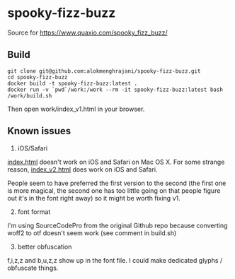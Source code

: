 # spooky-fizz-buzz
Source for https://www.quaxio.com/spooky_fizz_buzz/

## Build

    git clone git@github.com:alokmenghrajani/spooky-fizz-buzz.git
    cd spooky-fizz-buzz
    docker build -t spooky-fizz-buzz:latest .
    docker run -v `pwd`/work:/work --rm -it spooky-fizz-buzz:latest bash
    /work/build.sh

Then open work/index_v1.html in your browser.

## Known issues

1. iOS/Safari

 [index.html](https://www.quaxio.com/spooky_fizz_buzz/index.html) doesn't work on iOS and Safari on Mac OS X. For some strange
reason, [index_v2.html](https://www.quaxio.com/spooky_fizz_buzz/index_v2.html) does work on iOS and Safari.

 People seem to have preferred the first version to the second (the first one is more magical, the second one has too little going on that people figure out it's in the font right away) so it might be worth fixing v1.

2. font format

  I'm using SourceCodePro from the original Github repo because converting woff2 to otf doesn't seem work (see comment in build.sh)

3. better obfuscation

 f,i,z,z and b,u,z,z show up in the font file. I could make dedicated glyphs / obfuscate things.
